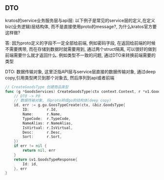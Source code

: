 ## DTO

kratos的service业务服务层与api层:
以下例子是常见的service层的定义,在定义biz(业务逻辑)层结构体, 而不是直接使用proto的message?, 为什么kratos官方要这样做?

答: 因为proto定义的字段不一定全部给前端, 例如密码字段, 在返回给前端的时候不需要携带, 而在存储到数据时就需要用到,
通过两个struct隔离, 可以很好的做到前端需要什么就才返回什么. 例如类型不一致的问题, 通过DTO来转换前端需要的类型

DTO: 数据传输对象, 这里泛指API层与service层直接的数据传输对象, 通过deep copy,引用类型拷贝到那个对象去,
然后序列到api或者前端

```go
// CreateGoodsType 创建商品类型
func (g *GoodsServices) CreateGoodsType(ctx context.Context, r *v1.GoodsTypeRequest) (*v1.GoodsTypeResponse, error) {
	// DTO -> PO
	// 数据传输对象, 将proto转成go的结构体(deep copy)
	id, err := g.gu.GoosTypeCreate(ctx, &biz.GoodsType{
		ID:        r.Id,
		Name:      r.Name,
		TypeCode:  r.TypeCode,
		NameAlias: r.NameAlias,
		IsVirtual: r.IsVirtual,
		Desc:      r.Desc,
		Sort:      r.Sort,
	})
	if err != nil {
		return nil, err
	}
	return &v1.GoodsTypeResponse{
		Id: id,
	}, err
}

```
